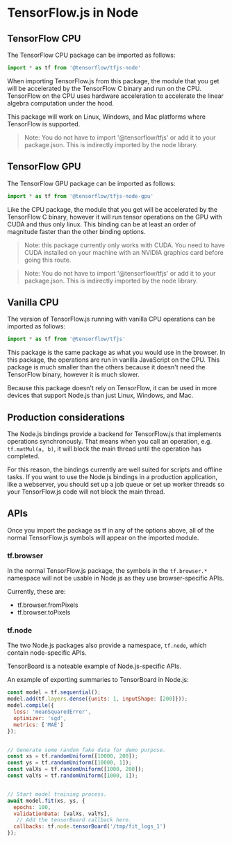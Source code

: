 # TensorFlow.js in Node

## TensorFlow CPU

The TensorFlow CPU package can be imported as follows:


```js
import * as tf from '@tensorflow/tfjs-node'
```


When importing TensorFlow.js from this package, the module that you get will be accelerated by the TensorFlow C binary and run on the CPU. TensorFlow on the CPU uses hardware acceleration to accelerate the linear algebra computation under the hood.

This package will work on Linux, Windows, and Mac platforms where TensorFlow is supported.

> Note: You do not have to import '@tensorflow/tfjs' or add it to your package.json. This is indirectly imported by the node library.


## TensorFlow GPU

The TensorFlow GPU package can be imported as follows:


```js
import * as tf from '@tensorflow/tfjs-node-gpu'
```


Like the CPU package, the module that you get will be accelerated by the TensorFlow C binary, however it will run tensor operations on the GPU with CUDA and thus only linux. This binding can be at least an order of magnitude faster than the other binding options.

> Note: this package currently only works with CUDA. You need to have CUDA installed on your machine with an NVIDIA graphics card before going this route.

> Note: You do not have to import '@tensorflow/tfjs' or add it to your package.json. This is indirectly imported by the node library.


## Vanilla CPU

The version of TensorFlow.js running with vanilla CPU operations can be imported as follows:


```js
import * as tf from '@tensorflow/tfjs'
```


This package is the same package as what you would use in the browser. In this package, the operations are run in vanilla JavaScript on the CPU. This package is much smaller than the others because it doesn't need the TensorFlow binary, however it is much slower.

Because this package doesn't rely on TensorFlow, it can be used in more devices that support Node.js than just Linux, Windows, and Mac.


## Production considerations

The Node.js bindings provide a backend for TensorFlow.js that implements operations synchronously. That means when you call an operation, e.g. `tf.matMul(a, b)`, it will block the main thread until the operation has completed.

For this reason, the bindings currently are well suited for scripts and offline tasks. If you want to use the Node.js bindings in a production application, like a webserver, you should set up a job queue or set up worker threads so your TensorFlow.js code will not block the main thread.


## APIs

Once you import the package as tf in any of the options above, all of the normal TensorFlow.js symbols will appear on the imported module.


### tf.browser

In the normal TensorFlow.js package, the symbols in the `tf.browser.*` namespace will not be usable in Node.js as they use browser-specific APIs.

Currently, these are:

*   tf.browser.fromPixels
*   tf.browser.toPixels


### tf.node

The two Node.js packages also provide a namespace, `tf.node`, which contain node-specific APIs.

TensorBoard is a noteable example of Node.js-specific APIs.

An example of exporting summaries to TensorBoard in Node.js:

```js
const model = tf.sequential();
model.add(tf.layers.dense({units: 1, inputShape: [200]}));
model.compile({
  loss: 'meanSquaredError',
  optimizer: 'sgd',
  metrics: ['MAE']
});


// Generate some random fake data for demo purpose.
const xs = tf.randomUniform([10000, 200]);
const ys = tf.randomUniform([10000, 1]);
const valXs = tf.randomUniform([1000, 200]);
const valYs = tf.randomUniform([1000, 1]);


// Start model training process.
await model.fit(xs, ys, {
  epochs: 100,
  validationData: [valXs, valYs],
   // Add the tensorBoard callback here.
  callbacks: tf.node.tensorBoard('/tmp/fit_logs_1')
});
```
